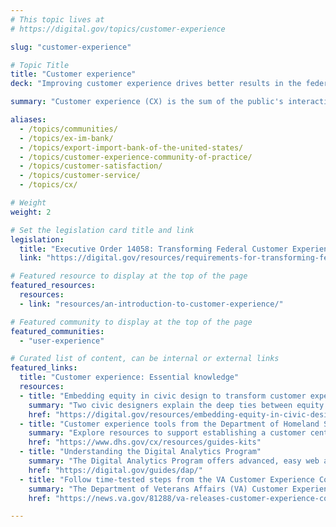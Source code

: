 ```yaml
---
# This topic lives at
# https://digital.gov/topics/customer-experience

slug: "customer-experience"

# Topic Title
title: "Customer experience"
deck: "Improving customer experience drives better results in the federal government"

summary: "Customer experience (CX) is the sum of the public's interactions with any government service. An intentional CX strategy is essential to building and maintaining public trust, improving the efficiency and effectiveness of government programs, and delivering better outcomes for the public."

aliases:
  - /topics/communities/
  - /topics/ex-im-bank/
  - /topics/export-import-bank-of-the-united-states/
  - /topics/customer-experience-community-of-practice/
  - /topics/customer-satisfaction/
  - /topics/customer-service/
  - /topics/cx/

# Weight
weight: 2

# Set the legislation card title and link
legislation:
  title: "Executive Order 14058: Transforming Federal Customer Experience and Service Delivery To Rebuild Trust in Government and OMB Circular A-11, Section 280"
  link: "https://digital.gov/resources/requirements-for-transforming-federal-customer-experience-and-service-delivery/"

# Featured resource to display at the top of the page
featured_resources:
  resources:
  - link: "resources/an-introduction-to-customer-experience/"

# Featured community to display at the top of the page
featured_communities:
  - "user-experience"

# Curated list of content, can be internal or external links
featured_links:
  title: "Customer experience: Essential knowledge"
  resources:
  - title: "Embedding equity in civic design to transform customer experience"
    summary: "Two civic designers explain the deep ties between equity and customer experience in federal government."
    href: "https://digital.gov/resources/embedding-equity-in-civic-design-to-transform-customer-experience/"
  - title: "Customer experience tools from the Department of Homeland Security"
    summary: "Explore resources to support establishing a customer centric mindset in the federal government."
    href: "https://www.dhs.gov/cx/resources/guides-kits"
  - title: "Understanding the Digital Analytics Program"
    summary: "The Digital Analytics Program offers advanced, easy web analytics for federal agencies."
    href: "https://digital.gov/guides/dap/"
  - title: "Follow time-tested steps from the VA Customer Experience Cookbook"
    summary: "The Department of Veterans Affairs (VA) Customer Experience Cookbook provides a guide for other government agencies looking to build customer experience capabilities."
    href: "https://news.va.gov/81288/va-releases-customer-experience-cookbook-federal-agencies/"

---
```

